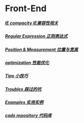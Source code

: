 #	Front-End

#####	[IE compacity	IE兼容性相关](https://github.com/LittleChell/frontEnd/tree/master/approach/IE%20compacity.md)

#####	[Regular Expression	正则表达式](https://github.com/LittleChell/frontEnd/tree/master/docs/regexp.md)

#####	[Position & Measurement	位置与宽高](https://github.com/LittleChell/frontEnd/tree/master/docs/measurement.md)

#####	[optimization	性能优化](https://github.com/LittleChell/frontEnd/tree/master/docs/optimization.md)

#####	[Tips	小技巧](https://github.com/LittleChell/frontEnd/tree/master/docs/tips.md)

#####	[Troubles	踩过的坑](https://github.com/LittleChell/frontEnd/tree/master/docs/troubles.md)

#####	[Examples	实用实例](https://github.com/LittleChell/frontEnd/tree/master/approach/examples.md)

#####	[code repository	代码库](https://github.com/LittleChell/frontEnd/tree/master/code/codes.md)
